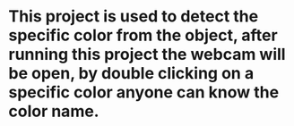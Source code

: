  # This project is used to detect the specific color from the object, after running this project the webcam will be open, by double clicking on a specific color anyone can know the color name.
